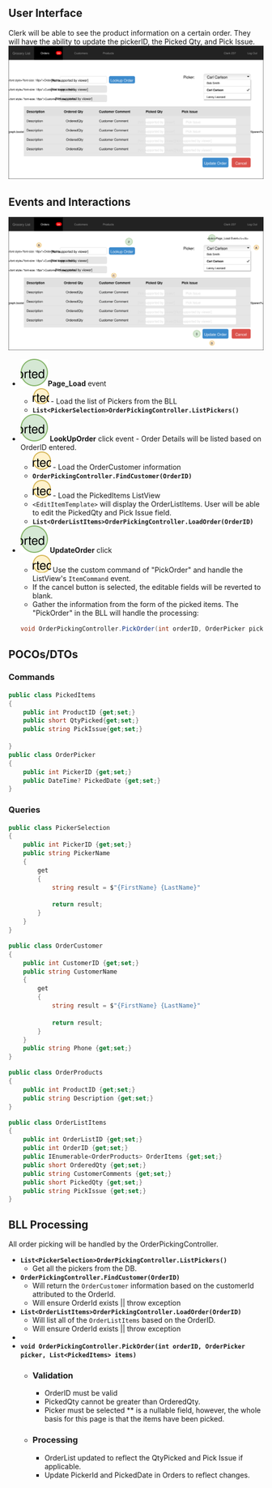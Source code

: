 ## User Interface
Clerk will be able to see the product information on a certain order. They will have the ability to update the pickerID, the Picked Qty, and Pick Issue.
![Mockup](./GroceryListOrderPicking.svg)

## Events and Interactions
![Plan](./GroceryListOrderPickingPlan.svg)
- ![](1.svg)**Page_Load** event
    - ![](a.svg) - Load the list of Pickers from the BLL
    - **`List<PickerSelection>OrderPickingController.ListPickers()`**
- ![](2.svg) **LookUpOrder** click event - Order Details will be listed based on OrderID entered.
    - ![](b.svg) - Load the OrderCustomer information
    - **`OrderPickingController.FindCustomer(OrderID)`**
    - ![](c.svg) - Load the PickedItems ListView
    - `<EditItemTemplate>` will display the OrderListItems. User will be able to edit the PickedQty and Pick Issue field.
    - **`List<OrderListItems>OrderPickingController.LoadOrder(OrderID)`**    
- ![](3.svg) **UpdateOrder** click
    - ![](d.svg) Use the custom command of "PickOrder" and handle the ListView's `ItemCommand` event.
    - If the cancel button is selected, the editable fields will be reverted to blank.
    - Gather the information from the form of the picked items. The "PickOrder" in the BLL will handle the processing:
    ```csharp
    void OrderPickingController.PickOrder(int orderID, OrderPicker picker, List<PickedItems> items)
    ```


## POCOs/DTOs

### Commands
```csharp
public class PickedItems
{
    public int ProductID {get;set;}
    public short QtyPicked{get;set;}
    public string PickIssue{get;set;}
    
}
public class OrderPicker
{
    public int PickerID {get;set;}
    public DateTime? PickedDate {get;set;}
}
```
### Queries
```csharp
public class PickerSelection
{
    public int PickerID {get;set;}
    public string PickerName 
    {
        get
        {
            string result = $"{FirstName} {LastName}"

            return result;
        }
    }
}
```
```csharp
public class OrderCustomer
{
    public int CustomerID {get;set;}
    public string CustomerName 
    {
        get
        {
            string result = $"{FirstName} {LastName}"

            return result;
        }
    }
    public string Phone {get;set;}
}
```

```csharp
public class OrderProducts
{
    public int ProductID {get;set;}
    public string Description {get;set;}
}
```

```csharp
public class OrderListItems
{
    public int OrderListID {get;set;}
    public int OrderID {get;set;}
    public IEnumerable<OrderProducts> OrderItems {get;set;}
    public short OrderedQty {get;set;}
    public string CustomerComments {get;set;}
    public short PickedQty {get;set;}
    public string PickIssue {get;set;}
}
```
## BLL Processing
All order picking will be handled by the OrderPickingController.
- **`List<PickerSelection>OrderPickingController.ListPickers()`**
    - Get all the pickers from the DB.
- **`OrderPickingController.FindCustomer(OrderID)`**
    - Will return the `OrderCustomer` information based on the customerId attributed to the OrderId.
    - Will ensure OrderId exists || throw exception
- **`List<OrderListItems>OrderPickingController.LoadOrder(OrderID)`** 
    - Will list all of the `OrderListItems` based on the OrderID. 
    - Will ensure OrderId exists || throw exception
- 
- **`void OrderPickingController.PickOrder(int orderID, OrderPicker picker, List<PickedItems> items)`**
    - ### Validation
        - OrderID must be valid
        - PickedQty cannot be greater than OrderedQty.
        - Picker must be selected ** is a nullable field, however, the whole basis for this page is that the items have been picked.
    - ### Processing
        - OrderList updated to reflect the QtyPicked and Pick Issue if applicable.
        - Update PickerId and PickedDate in Orders to reflect changes.